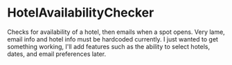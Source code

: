 # HotelAvailabilityChecker
Checks for availability of a hotel, then emails when a spot opens.
Very lame, email info and hotel info must be hardcoded currently. I just wanted to get something working, I'll add features such as the ability to select hotels, dates, and email preferences later.
